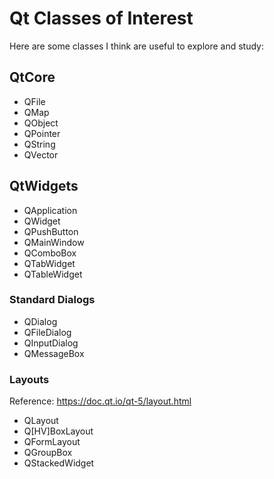# Qt Classes of Interest

Here are some classes I think are useful to explore and study:

## QtCore

- QFile
- QMap
- QObject
- QPointer
- QString
- QVector

## QtWidgets

- QApplication
- QWidget
- QPushButton
- QMainWindow
- QComboBox
- QTabWidget
- QTableWidget

### Standard Dialogs

- QDialog
- QFileDialog
- QInputDialog
- QMessageBox

### Layouts

Reference: https://doc.qt.io/qt-5/layout.html

- QLayout
- Q[HV]BoxLayout
- QFormLayout
- QGroupBox
- QStackedWidget
